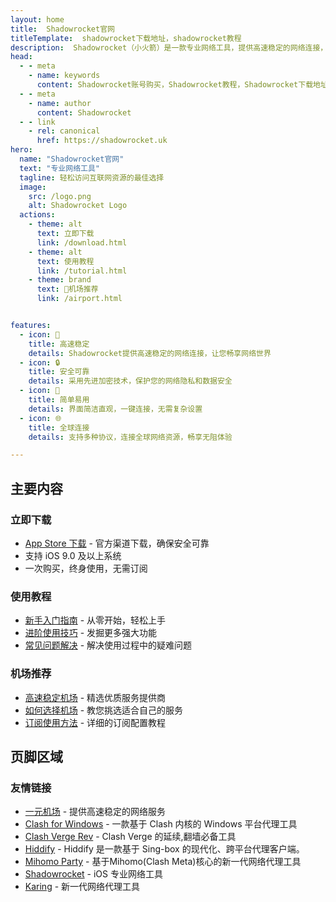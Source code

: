 ```yaml
---
layout: home
title:  Shadowrocket官网
titleTemplate:  shadowrocket下载地址，shadowrocket教程
description:  Shadowrocket（小火箭）是一款专业网络工具，提供高速稳定的网络连接，帮助用户轻松访问互联网资源。
head:
  - - meta
    - name: keywords
      content: Shadowrocket账号购买，Shadowrocket教程，Shadowrocket下载地址，Shadowrocket官网,Shadowrocket安装,Shadowrocket成品号,Shadowrocket共享账号,苹果小火箭账号,shadowrocket小火箭购买
  - - meta
    - name: author
      content: Shadowrocket
  - - link
    - rel: canonical
      href: https://shadowrocket.uk
hero:
  name: "Shadowrocket官网"
  text: "专业网络工具"
  tagline: 轻松访问互联网资源的最佳选择
  image:
    src: /logo.png
    alt: Shadowrocket Logo
  actions:
    - theme: alt
      text: 立即下载
      link: /download.html
    - theme: alt
      text: 使用教程
      link: /tutorial.html
    - theme: brand
      text: 🎉机场推荐
      link: /airport.html


features:
  - icon: 🚀
    title: 高速稳定
    details: Shadowrocket提供高速稳定的网络连接，让您畅享网络世界
  - icon: 🔒
    title: 安全可靠
    details: 采用先进加密技术，保护您的网络隐私和数据安全
  - icon: 📱
    title: 简单易用
    details: 界面简洁直观，一键连接，无需复杂设置
  - icon: 🌐
    title: 全球连接
    details: 支持多种协议，连接全球网络资源，畅享无阻体验

---
```


## 主要内容

### 立即下载

- [App Store 下载](https://apps.apple.com/app/id932747118) - 官方渠道下载，确保安全可靠
- 支持 iOS 9.0 及以上系统
- 一次购买，终身使用，无需订阅

### 使用教程

- [新手入门指南](/tutorial.html#新手入门) - 从零开始，轻松上手
- [进阶使用技巧](/tutorial.html#进阶使用) - 发掘更多强大功能
- [常见问题解决](/faq.html) - 解决使用过程中的疑难问题

### 机场推荐

- [高速稳定机场](/airport.html#推荐机场) - 精选优质服务提供商
- [如何选择机场](/airport.html#选择指南) - 教您挑选适合自己的服务
- [订阅使用方法](/airport.html#订阅教程) - 详细的订阅配置教程

## 页脚区域

### 友情链接

- [一元机场](https://1yuan.uk/) - 提供高速稳定的网络服务
- [Clash for Windows](https://clashcn.org) - 一款基于 Clash 内核的 Windows 平台代理工具
- [Clash Verge Rev](https://clash-verge-rev.org) - Clash Verge 的延续,翻墙必备工具
- [Hiddify](https://hiddifycn.org) - Hiddify 是一款基于 Sing-box 的现代化、跨平台代理客户端。
- [Mihomo Party](https://mihomo.bid) - 基于Mihomo(Clash Meta)核心的新一代网络代理工具
- [Shadowrocket](https://shadowrocket.uk) - iOS 专业网络工具
- [Karing](https://karing.uk) - 新一代网络代理工具
